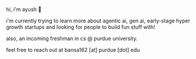 ##
hi, i'm ayush 👋

i'm currently trying to learn more about agentic ai, gen ai, early-stage hyper growth startups and looking for people to build fun stuff with!

also, an incoming freshman in cs @ purdue university.

feel free to reach out at bansa162 [at] purdue [dot] edu
